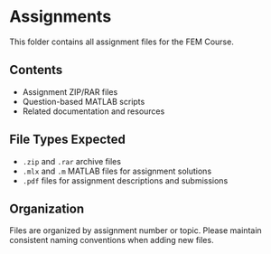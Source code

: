 # Assignments

This folder contains all assignment files for the FEM Course.

## Contents
- Assignment ZIP/RAR files
- Question-based MATLAB scripts
- Related documentation and resources

## File Types Expected
- `.zip` and `.rar` archive files
- `.mlx` and `.m` MATLAB files for assignment solutions
- `.pdf` files for assignment descriptions and submissions

## Organization
Files are organized by assignment number or topic. Please maintain consistent naming conventions when adding new files.
